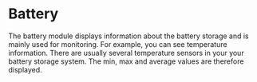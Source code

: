 # Battery

The battery module displays information about the battery storage and is mainly used for monitoring.
For example, you can see temperature information. There are usually several temperature sensors in your
your battery storage system. The min, max and average values are therefore displayed.
